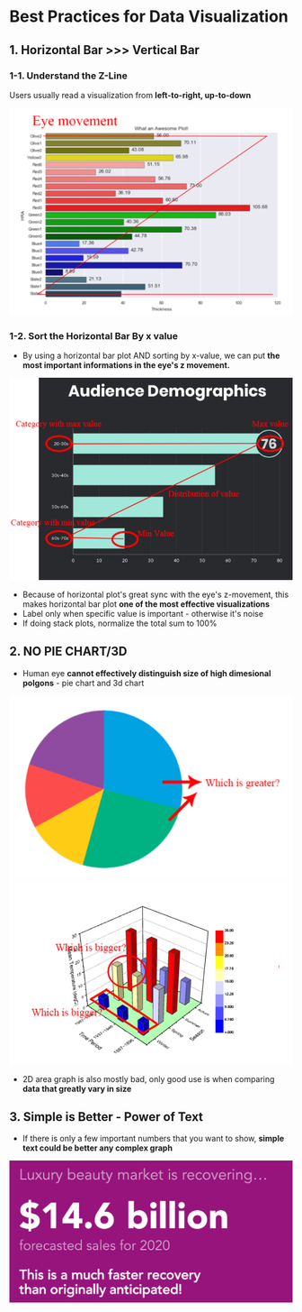 # Best Practices for Data Visualization

## 1. Horizontal Bar >>> Vertical Bar
### 1-1. Understand the Z-Line
Users usually read a visualization from **left-to-right, up-to-down**

![eyemovement1](../images/eyemovement1.png)

### 1-2. Sort the Horizontal Bar By x value
* By using a horizontal bar plot AND sorting by x-value, we can put **the most important informations in the eye's z movement.**

![eyemovement2](../images/eyemovement2.png)

* Because of horizontal plot's great sync with the eye's z-movement, this makes horizontal bar plot **one of the most effective visualizations**
* Label only when specific value is important - otherwise it's noise
* If doing stack plots, normalize the total sum to 100%

## 2. NO PIE CHART/3D
* Human eye **cannot effectively distinguish size of high dimesional polgons** - pie chart and 3d chart

![piechart](../images/piecahrt.png)
![bar](../images/3dbar.png)

* 2D area graph is also mostly bad, only good use is when comparing **data that greatly vary in size**


## 3. Simple is Better - Power of Text
* If there is only a few important numbers that you want to show, **simple text could be better any complex graph**

![text](../images/text.png)


